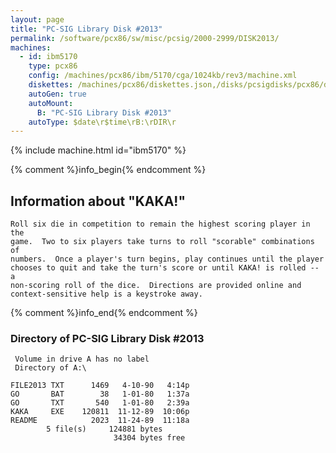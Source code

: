 ```yaml
---
layout: page
title: "PC-SIG Library Disk #2013"
permalink: /software/pcx86/sw/misc/pcsig/2000-2999/DISK2013/
machines:
  - id: ibm5170
    type: pcx86
    config: /machines/pcx86/ibm/5170/cga/1024kb/rev3/machine.xml
    diskettes: /machines/pcx86/diskettes.json,/disks/pcsigdisks/pcx86/diskettes.json
    autoGen: true
    autoMount:
      B: "PC-SIG Library Disk #2013"
    autoType: $date\r$time\rB:\rDIR\r
---
```


{% include machine.html id="ibm5170" %}

{% comment %}info_begin{% endcomment %}

## Information about "KAKA!"

    Roll six die in competition to remain the highest scoring player in the
    game.  Two to six players take turns to roll "scorable" combinations of
    numbers.  Once a player's turn begins, play continues until the player
    chooses to quit and take the turn's score or until KAKA! is rolled -- a
    non-scoring roll of the dice.  Directions are provided online and
    context-sensitive help is a keystroke away.
{% comment %}info_end{% endcomment %}


### Directory of PC-SIG Library Disk #2013

     Volume in drive A has no label
     Directory of A:\

    FILE2013 TXT      1469   4-10-90   4:14p
    GO       BAT        38   1-01-80   1:37a
    GO       TXT       540   1-01-80   2:39a
    KAKA     EXE    120811  11-12-89  10:06p
    README            2023  11-24-89  11:18a
            5 file(s)     124881 bytes
                           34304 bytes free
